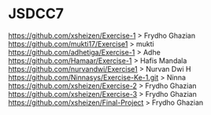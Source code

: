 # JSDCC7

https://github.com/xsheizen/Exercise-1 > Frydho Ghazian
https://github.com/mukti17/Exercise1 > mukti
https://github.com/adhetiga/Exercise-1 > Adhe
https://github.com/Hamaar/Exercise-1 > Hafis Mandala
https://github.com/nurvandwi/Exercise1 > Nurvan Dwi H
https://github.com/Ninnasys/Exercise-Ke-1.git > Ninna
https://github.com/xsheizen/Exercise-2  > Frydho Ghazian
https://github.com/xsheizen/Exercise-3 > Frydho Ghazian
https://github.com/xsheizen/Final-Project > Frydho Ghazian
